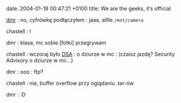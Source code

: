 date: 2004-01-18 00:47:21 +0100
title: We are the geeks, it’s official

[dmr](http://bol-istnienia.org/ 'Młody Debiana poznaje')
: no, cyfrówkę podłączyłem
: jaaa, alllle `/mnt/camera`

chastell
: !

dmr
: klasa, mc sobie [fotki] przegrywam

chastell
: wczoraj było [DSA](http://www.debian.org/security/2004/dsa-424 'Debian Security Advisory DSA-424-1')
: o dziurze w mc
: (czaisz jazdę? Security Advisory o dziurze w *mc*…)

dmr
: ooo
: ftp?

chastell
: nie, buffer overflow przy oglądaniu .tar-ów

dmr
: :D
